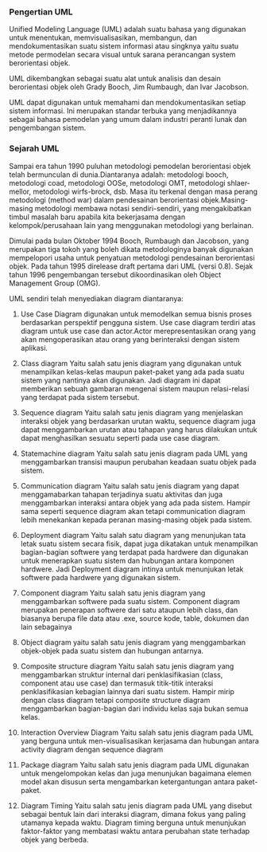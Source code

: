 ### Pengertian UML

Unified Modeling Language (UML) adalah suatu bahasa yang digunakan untuk menentukan, memvisualisasikan, membangun, dan mendokumentasikan suatu sistem informasi atau singknya yaitu suatu metode permodelan secara visual untuk sarana perancangan system berorientasi objek.

UML dikembangkan sebagai suatu alat untuk analisis dan desain berorientasi objek oleh Grady Booch, Jim Rumbaugh, dan Ivar Jacobson.

UML dapat digunakan untuk memahami dan mendokumentasikan setiap sistem informasi. Ini merupakan standar terbuka yang menjadikannya sebagai bahasa pemodelan yang umum dalam industri peranti lunak dan pengembangan sistem. 


### Sejarah UML

Sampai era tahun 1990 puluhan metodologi pemodelan berorientasi objek telah bermunculan di dunia.Diantaranya adalah: metodologi booch, metodologi coad, metodologi OOSe, metodologi OMT, metodologi shlaer-mellor, metodologi wirfs-brock, dsb. 
Masa itu terkenal dengan masa perang metodologi (method war) dalam pendesainan berorientasi objek.Masing-masing metodologi membawa notasi sendiri-sendiri, yang mengakibatkan timbul masalah baru apabila kita bekerjasama dengan kelompok/perusahaan lain yang menggunakan metodologi yang berlainan.

Dimulai pada bulan Oktober 1994 Booch, Rumbaugh dan Jacobson, yang merupakan tiga tokoh yang boleh dikata metodologinya banyak digunakan mempelopori usaha untuk penyatuan metodologi pendesainan berorientasi objek.
Pada tahun 1995 direlease draft pertama dari UML (versi 0.8). Sejak tahun 1996 pengembangan tersebut dikoordinasikan oleh Object Management Group (OMG).

UML sendiri telah menyediakan diagram diantaranya:

1. Use Case Diagram
digunakan untuk memodelkan semua bisnis proses berdasarkan perspektif pengguna sistem. Use case diagram terdiri atas diagram untuk use case dan actor.Actor merepresentasikan orang yang akan mengoperasikan atau orang yang berinteraksi dengan sistem aplikasi.

2. Class diagram
Yaitu salah satu jenis diagram yang digunakan untuk menampilkan kelas-kelas maupun paket-paket yang ada pada suatu sistem yang nantinya akan digunakan. Jadi diagram ini dapat memberikan sebuah gambaran mengenai sistem maupun relasi-relasi yang terdapat pada sistem tersebut.

3.  Sequence diagram
Yaitu salah satu jenis diagram yang menjelaskan interaksi objek yang berdasarkan urutan waktu, sequence diagram juga dapat menggambarkan urutan atau tahapan yang harus dilakukan untuk dapat menghasilkan sesuatu seperti pada use case diagram.

4. Statemachine diagram
Yaitu salah satu jenis diagram pada UML yang menggambarkan transisi maupun perubahan keadaan suatu objek pada sistem.

5. Communication diagram
Yaitu salah satu jenis diagram yang dapat menggamabarkan tahapan terjadinya suatu aktivitas dan juga menggambarkan interaksi antara objek yang ada pada sistem. Hampir sama seperti sequence diagram akan tetapi communication diagram lebih menekankan kepada peranan masing-masing objek pada sistem.

6. Deployment diagram
Yaitu salah satu diagram yang menunjukan tata letak suatu sistem secara fisik, dapat juga dikatakan untuk menampilkan bagian-bagian softwere yang terdapat pada hardwere dan digunakan untuk menerapkan suatu sistem dan hubungan antara komponen hardwere. Jadi Deployment diagram intinya untuk menunjukan letak softwere pada hardwere yang digunakan sistem.

7. Component diagram
Yaitu salah satu jenis diagram yang menggambarkan softwere pada suatu sistem. Component diagram merupakan penerapan softwere dari satu ataupun lebih class, dan biasanya berupa file data atau .exe, source kode, table, dokumen dan lain sebagainya

8. Object diagram
yaitu salah satu jenis diagram yang menggambarkan objek-objek pada suatu sistem dan hubungan antarnya.

9. Composite structure diagram
Yaitu salah satu jenis diagram yang menggambarkan struktur internal dari penklasifikasian (class, component atau use case) dan termasuk titik-titik interaksi penklasifikasian kebagian lainnya dari suatu sistem. Hampir mirip dengan class diagram  tetapi composite structure diagram menggambarkan bagian-bagian dari individu kelas saja bukan semua kelas.

10. Interaction Overview Diagram
Yaitu salah satu jenis diagram pada UML yang berguna untuk men-visualisasikan kerjasama dan hubungan antara activity diagram dengan sequence diagram

11. Package diagram
Yaitu salah satu jenis diagram pada UML digunakan untuk mengelompokan kelas dan juga menunjukan bagaimana elemen model akan disusun serta mengambarkan ketergantungan antara paket-paket.

12. Diagram Timing
Yaitu salah satu jenis diagram pada UML yang disebut sebagai bentuk lain dari interaksi diagram, dimana fokus yang paling utamanya kepada waktu. Diagram timing berguna untuk menunjukan faktor-faktor yang membatasi waktu antara perubahan state terhadap objek yang berbeda.


